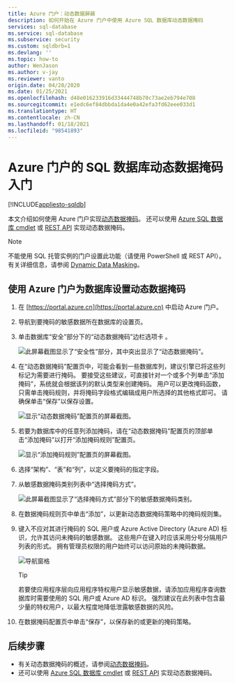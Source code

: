 ```yaml
---
title: Azure 门户：动态数据屏蔽
description: 如何开始在 Azure 门户中使用 Azure SQL 数据库动态数据掩码
services: sql-database
ms.service: sql-database
ms.subservice: security
ms.custom: sqldbrb=1
ms.devlang: ''
ms.topic: how-to
author: WenJason
ms.author: v-jay
ms.reviewer: vanto
origin.date: 04/28/2020
ms.date: 01/25/2021
ms.openlocfilehash: d48e016233916d33444748b70c73ae2eb794e708
ms.sourcegitcommit: e1edc6ef84dbbda1da4e0a42efa3fd62eee033d1
ms.translationtype: HT
ms.contentlocale: zh-CN
ms.lasthandoff: 01/18/2021
ms.locfileid: "98541893"
---
```

# <a name="get-started-with-sql-database-dynamic-data-masking-with-the-azure-portal"></a>Azure 门户的 SQL 数据库动态数据掩码入门
[!INCLUDE[appliesto-sqldb](../includes/appliesto-sqldb.md)]

本文介绍如何使用 Azure 门户实现[动态数据掩码](dynamic-data-masking-overview.md)。 还可以使用 [Azure SQL 数据库 cmdlet](https://docs.microsoft.com/powershell/module/az.sql/) 或 [REST API](https://docs.microsoft.com/rest/api/sql/) 实现动态数据掩码。

> [!NOTE]
> 不能使用 SQL 托管实例的门户设置此功能（请使用 PowerShell 或 REST API）。 有关详细信息，请参阅 [Dynamic Data Masking](https://docs.microsoft.com/sql/relational-databases/security/dynamic-data-masking)。

## <a name="set-up-dynamic-data-masking-for-your-database-using-the-azure-portal"></a>使用 Azure 门户为数据库设置动态数据掩码

1. 在 [https://portal.azure.cn](https://portal.azure.cn) 中启动 Azure 门户。
2. 导航到要掩码的敏感数据所在数据库的设置页。
3. 单击数据库“安全”部分下的“动态数据掩码”边栏选项卡 。

   ![此屏幕截图显示了“安全性”部分，其中突出显示了“动态数据掩码”。](./media/dynamic-data-masking-configure-portal/4_ddm_settings_tile.png)

4. 在“动态数据掩码”配置页中，可能会看到一些数据库列，建议引擎已将这些列标记为需要进行掩码。 要接受这些建议，可直接针对一个或多个列单击“添加掩码”，系统就会根据该列的默认类型来创建掩码。 用户可以更改掩码函数，只需单击掩码规则，并将掩码字段格式编辑成用户所选择的其他格式即可。 请确保单击“保存”以保存设置。

    ![显示“动态数据掩码”配置页的屏幕截图。](./media/dynamic-data-masking-configure-portal/5_ddm_recommendations.png)

5. 若要为数据库中的任意列添加掩码，请在“动态数据掩码”配置页的顶部单击“添加掩码”以打开“添加掩码规则”配置页。

    ![显示“添加掩码规则”配置页的屏幕截图。](./media/dynamic-data-masking-configure-portal/6_ddm_add_mask.png)

6. 选择“架构”、“表”和“列”，以定义要掩码的指定字段。
7. 从敏感数据掩码类别列表中“选择掩码方式”。

    ![此屏幕截图显示了“选择掩码方式”部分下的敏感数据掩码类别。](./media/dynamic-data-masking-configure-portal/7_ddm_mask_field_format.png)

8. 在数据掩码规则页中单击“添加”，以更新动态数据掩码策略中的掩码规则集。
9. 键入不应对其进行掩码的 SQL 用户或 Azure Active Directory (Azure AD) 标识，允许其访问未掩码的敏感数据。 这些用户在键入时应该采用分号分隔用户列表的形式。 拥有管理员权限的用户始终可以访问原始的未掩码数据。

    ![导航窗格](./media/dynamic-data-masking-configure-portal/8_ddm_excluded_users.png)

    > [!TIP]
    > 若要使应用程序层向应用程序特权用户显示敏感数据，请添加应用程序查询数据库时需要使用的 SQL 用户或 Azure AD 标识。 强烈建议在此列表中包含最少量的特权用户，以最大程度地降低泄露敏感数据的风险。

10. 在数据掩码配置页中单击“保存”，以保存新的或更新的掩码策略。

## <a name="next-steps"></a>后续步骤

- 有关动态数据掩码的概述，请参阅[动态数据掩码](dynamic-data-masking-overview.md)。
- 还可以使用 [Azure SQL 数据库 cmdlet](https://docs.microsoft.com/powershell/module/az.sql/) 或 [REST API](https://docs.microsoft.com/rest/api/sql/) 实现动态数据掩码。
